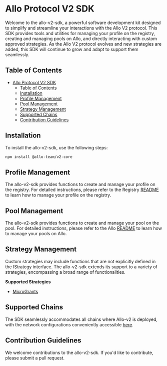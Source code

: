 # Allo Protocol V2 SDK

Welcome to the allo-v2-sdk, a powerful software development kit designed to simplify and streamline your interactions with the Allo V2 protocol. This SDK provides tools and utilities for managing your profile on the registry, creating and managing pools on Allo, and directly interacting with custom approved strategies. As the Allo V2 protocol evolves and new strategies are added, this SDK will continue to grow and adapt to support them seamlessly.

## Table of Contents

- [Allo Protocol V2 SDK](#allo-protocol-v2-sdk)
  - [Table of Contents](#table-of-contents)
  - [Installation](#installation)
  - [Profile Management](#profile-management)
  - [Pool Management](#pool-management)
  - [Strategy Management](#strategy-management)
  - [Supported Chains](#supported-chains)
  - [Contribution Guidelines](#contribution-guidelines)

## Installation

To install the allo-v2-sdk, use the following steps:

```bash
npm install @allo-team/v2-core
```

## Profile Management

The allo-v2-sdk provides functions to create and manage your profile on the registry. For detailed instructions, please refer to the Registry [README](./src/Registry/README.md) to learn how to manage your profile on the registry.


## Pool Management

The allo-v2-sdk provides functions to create and manage your pool on the pool. For detailed instructions, please refer to the Allo [README](./src/Allo/README.md) to learn how to manage your pools on Allo.

## Strategy Management

Custom strategies may include functions that are not explicitly defined in the IStrategy interface. The allo-v2-sdk extends its support to a variety of strategies, encompassing a broad range of functionalities.

**Supported Strategies**
- [MicroGrants](./src/strategies/MicroGrantsStrategy/README.md)

## Supported Chains

The SDK seamlessly accommodates all chains where Allo-v2 is deployed, with the network configurations conveniently accessible [here](./src/chains.config.ts).

## Contribution Guidelines

We welcome contributions to the allo-v2-sdk. If you'd like to contribute, please submit a pull request.